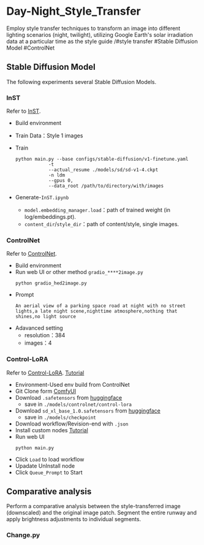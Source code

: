 # Day-Night_Style_Transfer

Employ style transfer techniques to transform an image into different lighting scenarios (night, twilight), utilizing Google Earth's solar irradiation data at a particular time as the style guide
/#style transfer #Stable Diffusion Model #ControlNet

## Stable Diffusion Model

The following experiments several Stable Diffusion Models.

### InST

Refer to [InST][1].  

* Build environment
* Train Data：Style 1 images
* Train

    ```
    python main.py --base configs/stable-diffusion/v1-finetune.yaml
                -t 
                --actual_resume ./models/sd/sd-v1-4.ckpt
                -n ldm 
                --gpus 0, 
                --data_root /path/to/directory/with/images
    ```
* Generate-`InST.ipynb`
    - `model.embedding_manager.load`：path of trained weight (in log/embeddings.pt).
    - `content_dir`/`style_dir`：path of content/style, single images. 

### ControlNet

Refer to [ControlNet][2].

* Build environment
* Run web UI or other method `gradio_****2image.py`
    ```
    python gradio_hed2image.py
    ```
* Prompt
    ```
    An aerial view of a parking space road at night with no street lights,a late night scene,nighttime atmosphere,nothing that shines,no light source
    ```
* Adavanced setting
    - resolution：384
    - images：4

### Control-LoRA

Refer to [Control-LoRA][3]. [Tutorial][6]

* Environment-Used env build from ControlNet
* Git Clone form [ComfyUI][4]
* Download `.safetensors` from [huggingface][5]
    - save in `./models/controlnet/control-lora`
* Download `sd_xl_base_1.0.safetensors` from [huggingface][7]
    - save in `./models/checkpoint`
* Download workflow/Revision-end with `.json` 
* Install custom nodes [Tutorial][8]
* Run web UI
    ```
    python main.py
    ```
* Click `Load` to load workflow
* Upadate UnInstall node
* Click `Queue_Prompt` to Start

## Comparative analysis

Perform a comparative analysis between the style-transferred image (downscaled) and the original image patch. Segment the entire runway and apply brightness adjustments to individual segments.

### Change.py


[1]: https://github.com/zyxElsa/InST
[2]: https://github.com/lllyasviel/ControlNet
[3]: https://github.com/HighCWu/ControlLoRA
[4]: https://github.com/comfyanonymous/ComfyUI.git
[5]: https://huggingface.co/stabilityai/control-lora
[6]: https://youtu.be/uK51kvxFkhc?si=-XrWl89Z_Yedszjd
[7]: https://huggingface.co/stabilityai/stable-diffusion-xl-base-1.0/tree/main
[8]: https://ivonblog.com/posts/comfyui-install-extensions/
